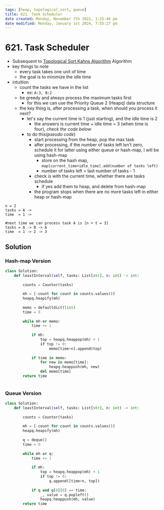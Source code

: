 ```yaml
---
tags: [heap, topological_sort, queue]
title: 621. Task Scheduler
date created: Monday, November 7th 2022, 1:25:46 pm
date modified: Monday, January 1st 2024, 7:55:27 pm
---
```


# 621. Task Scheduler

- Subsequent to [Topological Sort Kahns Algorithm](Algo/Tree%20&%20Graph/Graph/Topological%20Sort%20Kahns%20Algorithm.md) Algorithm
- key things to note
	- every task takes one unit of time
	- the goal is to minimize the idle time
- intuition
	- count the tasks we have in the list
		- ex: `A:3, B:2`
	- be greedy and always process the maximum tasks first
		- for this we can use the Priority Queue 2 (Heapq) data structure
	- the key thing is, after processing a task, when should you process it next?
		- let's say the current time is 1 (just starting), and the idle time is 2
			- the answers is current time + idle time = 3 (when time is four), *check the code below*
		- to do this(*pseudo code*)
			- start processing from the heap, pop the max task
			- after processing, if the number of tasks left isn't zero, schedule it for latter using either queue or hash-map, I will be using hash-map
				- store on the hash map, `map[current_time+idle_time].add(number of tasks left)`
				- number of tasks left = last number of tasks - 1
			- check is with the current time, whether there are tasks schedule
				- if yes add them to heap, and delete from hash-map
			- the program stops when there are no more tasks left in either heap or hash-map

```
n = 2
tasks = A -> 
time  = 1 ->

#next time we can process task A is [n + t = 3]
tasks = A -> B -> A
time  = 1 -> 2 -> 3
```

## Solution

### Hash-map Version

```python
class Solution:
    def leastInterval(self, tasks: List[str], n: int) -> int:
        
        counts = Counter(tasks)
        
        mh = [-count for count in counts.values()]
        heapq.heapify(mh)
        
        memo = defaultdict(list)
        time = 0
        
        while mh or memo:
            time += 1
            
            if mh:
                top = heapq.heappop(mh) + 1
                if top != 0:
                    memo[time+n].append(top)
             
            if time in memo:
                for new in memo[time]:
                    heapq.heappush(mh, new)
                del memo[time]
        return time
            
```

### Queue Version

```python
class Solution:
    def leastInterval(self, tasks: List[str], n: int) -> int:
        
        counts = Counter(tasks)
        
        mh = [-count for count in counts.values()]
        heapq.heapify(mh)
        
        q = deque()
        time = 0
        
        while mh or q:
            time += 1
            
            if mh:
                top = heapq.heappop(mh) + 1
                if top != 0:
                    q.append([time+n, top])
                    
            if q and q[0][0] == time:
                _, value = q.popleft()
                heapq.heappush(mh, value)
        return time
            
```
